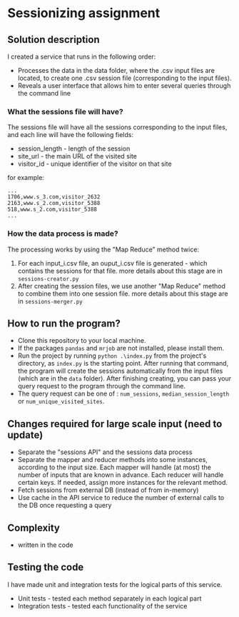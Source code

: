 # Sessionizing assignment

## Solution description
I created a service that runs in the following order:
+ Processes the data in the data folder, where the .csv input files are located, to create one .csv session file (corresponding to the input files).
+ Reveals a user interface that allows him to enter several queries through the command line

### What the sessions file will have?
The sessions file will have all the sessions corresponding to the input files, and each line will have the following fields:
+ session_length - length of the session
+ site_url - the main URL of the visited site
+ visitor_id - unique identifier of the visitor on that site

for example:
```
...
1706,www.s_3.com,visitor_2632
2163,www.s_2.com,visitor_5388
518,www.s_2.com,visitor_5388
...
```

### How the data process is made?
The processing works by using the "Map Reduce" method twice:
1. For each input_i.csv file, an ouput_i.csv file is generated - which contains the sessions for that file. more details about this stage are in `sessions-creator.py`
2. After creating the session files, we use another "Map Reduce" method to combine them into one session file. more details about this stage are in `sessions-merger.py`

## How to run the program?
+ Clone this repository to your local machine.
+ If the packages `pandas` and `mrjob` are not installed, please install them.
+ Run the project by running `python .\index.py`  from the project's directory, as `index.py` is the starting point.
  After running that command, the program will create the sessions automatically from the input files (which are in the `data` folder).
  After finishing creating, you can pass your query request to the program through the command line.
+ The query request can be one of : `num_sessions`, `median_session_length` or `num_unique_visited_sites`.

## Changes required for large scale input (need to update)
+ Separate the "sessions API" and the sessions data process
+ Separate the mapper and reducer methods into some instances, according to the input size.
  Each mapper will handle (at most) the number of inputs that are known in advance.
  Each reducer will handle certain keys.
  If needed, assign more instances for the relevant method.
+ Fetch sessions from external DB (instead of from in-memory)
+ Use cache in the API service to reduce the number of external calls to the DB once requesting a query

## Complexity
+ written in the code

## Testing the code
I have made unit and integration tests for the logical parts of this service.
+ Unit tests - tested each method separately in each logical part
+ Integration tests - tested each functionality of the service
